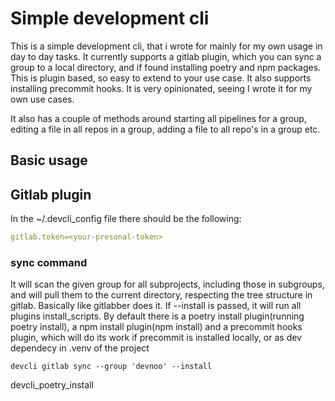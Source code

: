 # Simple development cli
This is a simple development cli, that i wrote for mainly for my own usage in day
to day tasks.
It currently supports a gitlab plugin, which you can sync a group to a local directory,
and if found installing poetry and npm packages. This is plugin based, so easy to
extend to your use case. It also supports installing precommit hooks.
It is very opinionated, seeing I wrote it for my own use cases.

It also has a couple of methods around starting all pipelines for a group,
editing a file in all repos in a group, adding a file to all repo's in a group
etc.


## Basic usage


## Gitlab plugin

In the ~/.devcli_config file there should be the following:

```yaml
gitlab.token=<your-presonal-token>
```

### sync command
It will scan the given group for all subprojects, including those in subgroups,
and will pull them to the current directory, respecting the tree structure in gitlab.
Basically like gitlabber does it.
If --install is passed, it will run all plugins install_scripts.
By default there is a poetry install plugin(running poetry install), a  npm install plugin(npm install) and a precommit hooks
plugin, which will do its work if precommit is installed locally, or as dev dependecy in .venv of the project

```shell
devcli gitlab sync --group 'devnoo' --install
```
devcli_poetry_install






